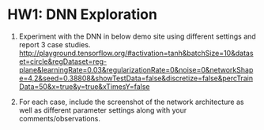 # HW1: DNN Exploration

1. Experiment with the DNN in below demo site using different settings and report 3 case studies.
http://playground.tensorflow.org/#activation=tanh&batchSize=10&dataset=circle&regDataset=reg-plane&learningRate=0.03&regularizationRate=0&noise=0&networkShape=4,2&seed=0.38808&showTestData=false&discretize=false&percTrainData=50&x=true&y=true&xTimesY=false

2. For each case, include the screenshot of the network architecture as well as different parameter settings along with your comments/observations.
